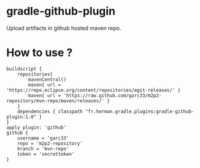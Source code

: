 gradle-github-plugin
====================

Upload artifacts in github hosted maven repo.

How to use ?
============

    buildscript {
        repositories{
            mavenCentral()
            maven{ url = 'https://repo.eclipse.org/content/repositories/egit-releases/' }
            maven{ url = 'https://raw.github.com/garc33/m2p2-repository/mvn-repo/maven/releases/' }
        }
        dependencies { classpath "fr.herman.gradle.plugins:gradle-github-plugin:1.0" }
    }
    apply plugin: 'github'
    github {
        username = 'garc33'
        repo = 'm2p2-repository'
        branch = 'mvn-repo'
        token = 'secrettoken'
    }
